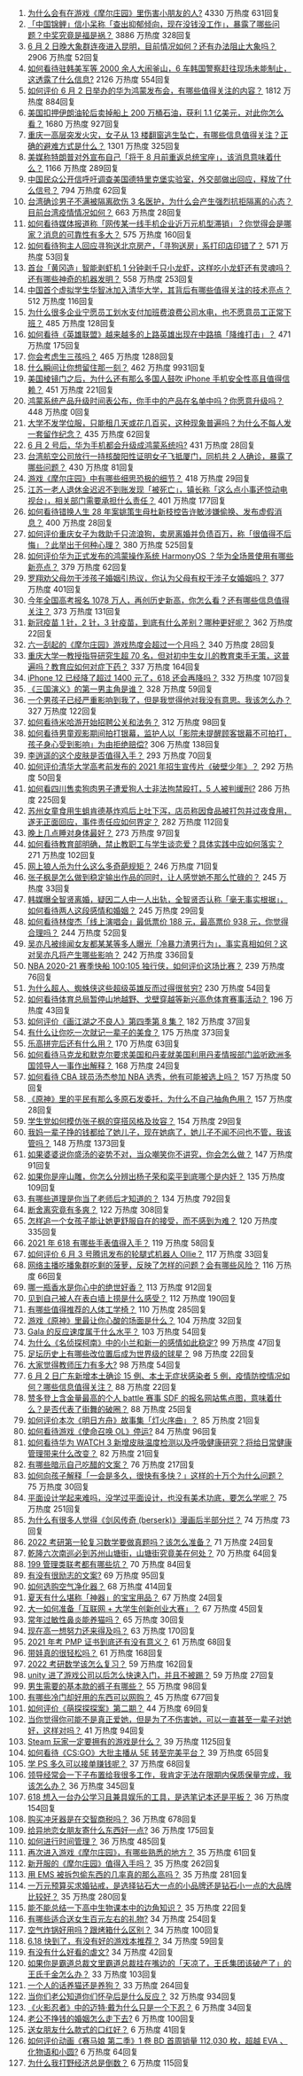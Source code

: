 1. [为什么会有在游戏《摩尔庄园》里伤害小朋友的人?](https://www.zhihu.com/question/462710878) 4330 万热度 631回复
1. [「中国锦鲤」信小呆称「查出抑郁倾向，现在没钱没工作」，暴露了哪些问题？中奖究竟是福是祸？](https://www.zhihu.com/question/462894547) 3886 万热度 328回复
1. [6 月 2 日晚大象群连夜进入昆明，目前情况如何？还有办法阻止大象吗？](https://www.zhihu.com/question/462850326) 2906 万热度 52回复
1. [如何看待驻韩美军等 2000 余人大闹釜山，6 车韩国警察赶往现场未能制止，这透露了什么信息?](https://www.zhihu.com/question/462483378) 2126 万热度 554回复
1. [如何评价 6 月 2 日举办的华为鸿蒙发布会，有哪些值得关注的内容？](https://www.zhihu.com/question/462794002) 1812 万热度 884回复
1. [美国扣押伊朗油轮后卖掉船上 200 万桶石油，获利 1.1 亿美元，对此你怎么看？](https://www.zhihu.com/question/462609621) 1680 万热度 927回复
1. [重庆一高层突发火灾，女子从 13 楼翻窗逃生坠亡，有哪些信息值得关注？正确的避难方式是什么？](https://www.zhihu.com/question/462732429) 1301 万热度 325回复
1. [美媒称特朗普对外宣布自己「将于 8 月前重返总统宝座」，该消息意味着什么？](https://www.zhihu.com/question/462756205) 1166 万热度 289回复
1. [中国民众公开信呼吁调查美国德特里克堡实验室，外交部做出回应，释放了什么信号？](https://www.zhihu.com/question/462767186) 794 万热度 62回复
1. [台湾确诊男子不满被隔离砍伤 3 名医护，为什么会产生强烈抗拒隔离的心态？目前台湾疫情情况如何？](https://www.zhihu.com/question/462773879) 663 万热度 28回复
1. [如何看待媒体报道称「网传某一线手机企业近万元机型滞销」？你觉得会是哪家？消息的可靠性有多大？](https://www.zhihu.com/question/462169085) 575 万热度 160回复
1. [如何看待狗主人回应寻狗送北京房产，「寻狗送房」系打印店印错了？](https://www.zhihu.com/question/462885049) 571 万热度 53回复
1. [首台「黄冈造」智能剥虾机 1 分钟剥千只小龙虾，这样吃小龙虾还有灵魂吗？还有哪些神奇的机器发明？](https://www.zhihu.com/question/461349209) 558 万热度 253回复
1. [中国首个虚拟学生华智冰加入清华大学，其背后有哪些值得关注的技术亮点？](https://www.zhihu.com/question/462748133) 512 万热度 116回复
1. [为什么很多企业宁愿员工划水支付加班费浪费公司水电，也不愿意员工正常下班？](https://www.zhihu.com/question/459051707) 485 万热度 128回复
1. [如何看待《英雄联盟》越来越多的上路英雄出现在中路搞「降维打击」？](https://www.zhihu.com/question/456150071) 471 万热度 175回复
1. [你会考虑生三孩吗？](https://www.zhihu.com/question/462397389) 465 万热度 1288回复
1. [什么瞬间让你想留住那一刻？](https://www.zhihu.com/question/59120465) 462 万热度 9931回复
1. [美国棱镜门之后，为什么还有那么多国人鼓吹 iPhone 手机安全性高且值得信赖？](https://www.zhihu.com/question/462240019) 451 万热度 221回复
1. [鸿蒙系统产品升级时间表公布，你手中的产品在名单中吗？你愿意升级吗？](https://www.zhihu.com/special/1382441414081548288) 448 万热度 0回复
1. [大学不发学位服，只能租几天或花几百买，这种现象普遍吗？为什么不每人发一套留作纪念？](https://www.zhihu.com/question/461692269) 435 万热度 62回复
1. [6 月 2 号后，华为手机都会升级成鸿蒙系统吗?](https://www.zhihu.com/question/461508042) 431 万热度 28回复
1. [台湾航空公司放行一持核酸阳性证明女子飞抵厦门，同机共 2 人确诊，暴露了哪些问题？](https://www.zhihu.com/question/462921250) 430 万热度 81回复
1. [游戏《摩尔庄园》中有哪些细思恐极的细节？](https://www.zhihu.com/question/334609345) 418 万热度 29回复
1. [江苏一老人退休金迟迟不到账发现「被死亡」，镇长称「这么点小事还惊动电视台」，相关部门需要承担什么责任？](https://www.zhihu.com/question/461872299) 401 万热度 177回复
1. [如何看待错换人生 28 年案姚策生母杜新枝控告许敏涉嫌偷换、发布虚假消息？](https://www.zhihu.com/question/462756687) 400 万热度 28回复
1. [如何评价重庆女子为救助千只流浪狗，卖房离婚并负债百万，称「很值得不后悔」？此举出于何种心理？](https://www.zhihu.com/question/462541195) 380 万热度 525回复
1. [如何评价华为正式发布的鸿蒙操作系统 HarmonyOS ？华为全场景使用有哪些新亮点？](https://www.zhihu.com/question/462809074) 379 万热度 62回复
1. [罗翔劝父母勿干涉孩子婚姻引热议，你认为父母有权干涉子女婚姻吗？](https://www.zhihu.com/question/462591633) 377 万热度 401回复
1. [今年全国高考报名 1078 万人，再创历史新高，你怎么看？还有哪些信息值得关注？](https://www.zhihu.com/question/462737006) 373 万热度 131回复
1. [新冠疫苗 1 针，2 针，3 针疫苗，到底有什么差别？哪种更好呢？](https://www.zhihu.com/question/460259200) 362 万热度 22回复
1. [六一刮起的《摩尔庄园》游戏热度会超过一个月吗？](https://www.zhihu.com/question/462627134) 340 万热度 28回复
1. [重庆大学一教授指导研究生超 70 名，但对初中生女儿的教育束手无策，这普遍吗？教育应如何对症下药？](https://www.zhihu.com/question/462546679) 337 万热度 164回复
1. [iPhone 12 已经降了超过 1400 元了，618 还会再降吗？](https://www.zhihu.com/question/462115454) 332 万热度 107回复
1. [《三国演义》的第一男主角是谁？](https://www.zhihu.com/question/58842739) 328 万热度 59回复
1. [一个男孩子已经严重影响到我了，但是我觉得他对我没有意思。我该怎么办？](https://www.zhihu.com/question/461582450) 327 万热度 122回复
1. [如何看待米哈游开始招聘公关和法务？](https://www.zhihu.com/question/462619970) 312 万热度 98回复
1. [如何看待男童观影期间拍打银幕，监护人以「影院未提醒顾客银幕不可拍打，孩子身心受到影响」为由拒绝赔偿?](https://www.zhihu.com/question/462576679) 306 万热度 138回复
1. [李逍遥的这个皮肤是否值得入手？](https://www.zhihu.com/question/462479516) 293 万热度 70回复
1. [如何评价清华大学高考前发布的 2021 年招生宣传片《破壁少年》？](https://www.zhihu.com/question/462710342) 292 万热度 50回复
1. [如何看四川售卖狗肉男子遭爱狗人士非法拘禁殴打，5 人被判缓刑?](https://www.zhihu.com/question/462762755) 286 万热度 225回复
1. [苏州女童食用生蛆肯德基炸鸡后上吐下泻，店员称因食品被打包并过夜食用，遂无正面回应，事件责任应如何界定？](https://www.zhihu.com/question/462747978) 282 万热度 112回复
1. [晚上几点睡对身体最好？](https://www.zhihu.com/question/446207896) 273 万热度 97回复
1. [如何看待教育部明确，禁止教职工与学生谈恋爱？具体实践中应如何落实？](https://www.zhihu.com/question/462607174) 271 万热度 102回复
1. [网上狼人杀为什么这么多奇葩规矩？](https://www.zhihu.com/question/461113834) 246 万热度 71回复
1. [张子枫是怎么做到稳定输出作品的同时，让人感觉她不那么忙碌的？](https://www.zhihu.com/question/457151092) 245 万热度 33回复
1. [韩媒曝全智贤离婚，疑因二人中一人出轨，全智贤否认称「毫无事实根据」，如何看待两人这段感情和婚姻？](https://www.zhihu.com/question/462889562) 245 万热度 29回复
1. [如何看待林俊杰「线上演唱会」最低票价 188 元，最高票价 938 元，你觉得合理吗？](https://www.zhihu.com/question/462572669) 244 万热度 52回复
1. [吴亦凡被绯闻女友都某某等多人曝光「冷暴力渣男行为」，事实真相如何？这对吴亦凡将产生哪些影响？](https://www.zhihu.com/question/462797581) 242 万热度 336回复
1. [NBA 2020-21 赛季快船 100:105 独行侠，如何评价这场比赛？](https://www.zhihu.com/question/462883916) 239 万热度 76回复
1. [为什么超人、蜘蛛侠这些超级英雄反而过得很贫穷?](https://www.zhihu.com/question/460278007) 230 万热度 54回复
1. [如何看待体育总局暂停山地越野、戈壁穿越等新兴高危体育赛事活动？](https://www.zhihu.com/question/462789684) 196 万热度 43回复
1. [如何评价《画江湖之不良人》第四季第 8 集？](https://www.zhihu.com/question/461641669) 182 万热度 37回复
1. [有什么让你吃一次就记一辈子的美食？](https://www.zhihu.com/question/442763529) 175 万热度 373回复
1. [乐高拼完后还有什么用？](https://www.zhihu.com/question/436748383) 170 万热度 63回复
1. [如何看待马克龙和默克尔要求美国和丹麦就美国利用丹麦情报部门监听欧洲多国领导人一事作出解释？](https://www.zhihu.com/question/462544852) 168 万热度 24回复
1. [如何看待 CBA 球员汤杰参加 NBA 选秀，他有可能被选上吗？](https://www.zhihu.com/question/462468673) 157 万热度 50回复
1. [《原神》里的平民有那么多原石发委托，为什么不自己抽角色用？](https://www.zhihu.com/question/462697256) 157 万热度 28回复
1. [学生党如何模仿张子枫的穿搭风格及妆容？](https://www.zhihu.com/question/297388550) 154 万热度 29回复
1. [我妈一辈子挣的钱都给了她儿子，现在她病了，她儿子不闻不问也不管，我该管吗？](https://www.zhihu.com/question/457182672) 148 万热度 1373回复
1. [如果婆婆说你盛汤的姿势不对，当众嘲笑你不讲究，你会怎么做？](https://www.zhihu.com/question/462684999) 147 万热度 91回复
1. [如果你是座山雕，你怎么分辨出杨子荣和栾平到底哪个是内奸？](https://www.zhihu.com/question/27445867) 135 万热度 109回复
1. [有哪些道理是你当了老师后才知道的？](https://www.zhihu.com/question/366090311) 134 万热度 792回复
1. [断舍离究竟有多爽？](https://www.zhihu.com/question/446430795) 122 万热度 308回复
1. [怎样追一个女孩子能让她更舒服自在的接受，而不感到为难？](https://www.zhihu.com/question/307728254) 120 万热度 335回复
1. [2021 年 618 有哪些手表值得入手？](https://www.zhihu.com/question/457157738) 119 万热度 58回复
1. [如何评价 6 月 3 号腾讯发布的轮腿式机器人 Ollie？](https://www.zhihu.com/question/462906299) 117 万热度 33回复
1. [网络主播吃播象群吃剩的菠萝，反映了怎样的问题？会有哪些风险？](https://www.zhihu.com/question/462709230) 116 万热度 66回复
1. [哪一瓶香水是你心中的绝世好香？](https://www.zhihu.com/question/345669382) 113 万热度 912回复
1. [见到自己被人在表白墙上捞是什么感受？](https://www.zhihu.com/question/426184407) 112 万热度 190回复
1. [有哪些值得推荐的人体工学椅？](https://www.zhihu.com/question/29015827) 110 万热度 285回复
1. [游戏《原神》里最让你心酸的场面是什么？](https://www.zhihu.com/question/462389144) 104 万热度 32回复
1. [Gala 的反应速度属于什么水平？](https://www.zhihu.com/question/459468121) 103 万热度 54回复
1. [为什么《名侦探柯南》中的小兰和新一的感情如此稳定?](https://www.zhihu.com/question/462404606) 99 万热度 47回复
1. [足坛历史上有哪些改位置后成为世界级的球星？](https://www.zhihu.com/question/461055224) 98 万热度 22回复
1. [大家觉得教师压力有多大?](https://www.zhihu.com/question/458760853) 98 万热度 54回复
1. [6 月 2 日广东新增本土确诊 15 例、本土无症状感染者 5 例，疫情防控情况如何？哪些信息值得关注？](https://www.zhihu.com/question/462877155) 88 万热度 22回复
1. [赞多登上含金量最高的个人 battle 赛事 SDF 的报名网站焦点图，意味着什么？是否代表了街舞的破圈？](https://www.zhihu.com/question/462783297) 88 万热度 25回复
1. [如何评价本次《明日方舟》故事集「灯火序曲」？](https://www.zhihu.com/question/462696608) 85 万热度 21回复
1. [如何看待游戏《使命召唤 OL》停运?](https://www.zhihu.com/question/462358079) 84 万热度 96回复
1. [如何看待华为 WATCH 3 新增皮肤温度检测以及呼吸健康研究？将给日常健康管理带来什么改变？](https://www.zhihu.com/question/462817525) 82 万热度 21回复
1. [有哪些暗示自己吃醋的文案？](https://www.zhihu.com/question/445457934) 76 万热度 217回复
1. [如何向孩子解释「一会是多久，很快有多快？」这样的十万个为什么问题？](https://www.zhihu.com/question/298900284) 75 万热度 30回复
1. [平面设计学起来难吗，没学过平面设计，也没有美术功底，要怎么学呢？](https://www.zhihu.com/question/326924848) 75 万热度 251回复
1. [为什么有很多人觉得《剑风传奇 (berserk)》漫画后半部分烂？](https://www.zhihu.com/question/25309735) 74 万热度 73回复
1. [2022 考研第一轮复习数学要做真题吗？该怎么准备？](https://www.zhihu.com/question/462563096) 71 万热度 24回复
1. [乾隆六次南巡必到苏州山塘街，山塘街究竟美在何处？](https://www.zhihu.com/question/462338067) 70 万热度 64回复
1. [199 管理类联考都有哪些坑？](https://www.zhihu.com/question/312937027) 70 万热度 84回复
1. [有没有很励志的文案?](https://www.zhihu.com/question/454312393) 69 万热度 95回复
1. [如何选购空气净化器？](https://www.zhihu.com/question/19565949) 68 万热度 414回复
1. [夏天有什么堪称「神器」的宝宝用品？](https://www.zhihu.com/question/462733814) 67 万热度 24回复
1. [大一如何准备「互联网 + 大学生创新创业大赛」？](https://www.zhihu.com/question/319856374) 67 万热度 45回复
1. [常年过敏性鼻炎能养猫吗？](https://www.zhihu.com/question/462337268) 65 万热度 30回复
1. [现在高一想努力还来得及吗？](https://www.zhihu.com/question/462307548) 63 万热度 170回复
1. [2021 年考 PMP 证书到底还有没有意义？](https://www.zhihu.com/question/439863354) 61 万热度 68回复
1. [带娃真的很轻松吗？](https://www.zhihu.com/question/456310834) 61 万热度 168回复
1. [2022 考研数学该怎么复习？](https://www.zhihu.com/question/400670164) 59 万热度 162回复
1. [unity 进了游戏公司以后怎么快速入门，并且不被踢？](https://www.zhihu.com/question/458839849) 59 万热度 27回复
1. [男生需要的基本款的裤子有哪些？](https://www.zhihu.com/question/28108210) 55 万热度 98回复
1. [有哪些冷门却好用的东西可以网购？](https://www.zhihu.com/question/31755025) 45 万热度 677回复
1. [如何评价《萌探探探案》第二期？](https://www.zhihu.com/question/461909859) 44 万热度 69回复
1. [当你觉得你可能不是真正爱她，但是为了不伤害她，可以一直甚至一辈子对她好，这样对吗？](https://www.zhihu.com/question/461770485) 41 万热度 94回复
1. [Steam 玩家一定要拥有的游戏是什么？](https://www.zhihu.com/question/370676694) 39 万热度 1125回复
1. [如何看待《CS:GO》大批主播从 5E 转至完美平台？](https://www.zhihu.com/question/462426659) 39 万热度 65回复
1. [学 PS 多久可以接单赚钱呢？](https://www.zhihu.com/question/434494624) 37 万热度 68回复
1. [领导经常会一下子布置给我很多工作，我肯定无法在限期内保质保量完成，我该怎么办？](https://www.zhihu.com/question/457243466) 36 万热度 345回复
1. [618 想入一台办公学习且兼具娱乐的工具，是选笔记本还是平板？](https://www.zhihu.com/question/462362985) 36 万热度 154回复
1. [购买冲牙器是在交智商税吗？](https://www.zhihu.com/question/346464956) 36 万热度 678回复
1. [给异地恋女朋友寄什么东西好一点?](https://www.zhihu.com/question/376029422) 36 万热度 175回复
1. [如何进行时间管理？](https://www.zhihu.com/question/19705539) 36 万热度 485回复
1. [再次进入游戏《摩尔庄园》，有哪些熟悉的地方？](https://www.zhihu.com/question/462545853) 35 万热度 61回复
1. [新开服的《摩尔庄园》值得入手吗？](https://www.zhihu.com/question/462528988) 35 万热度 262回复
1. [用 EMS 被拆包偷东西的几率真的那么高吗？](https://www.zhihu.com/question/27985854) 35 万热度 281回复
1. [一万元预算买求婚钻戒，是选择钻石大一点的小品牌还是钻石小一点的大品牌比较好？](https://www.zhihu.com/question/29216298) 35 万热度 280回复
1. [能不能总结一下高中生物课本中的边角知识？](https://www.zhihu.com/question/379424271) 35 万热度 22回复
1. [有哪些适合送女生百元左右的礼物?](https://www.zhihu.com/question/322183789) 34 万热度 254回复
1. [空气炸锅好用吗？跟烤箱什么区别？](https://www.zhihu.com/question/291230420) 34 万热度 100回复
1. [6.18 快到了，有没有好的游戏本推荐？](https://www.zhihu.com/question/459135728) 34 万热度 59回复
1. [有没有什么好看的虐文?](https://www.zhihu.com/question/340669737) 34 万热度 42回复
1. [如果你是霸道总裁文里霸道总裁挂在嘴边的「天凉了，王氏集团该破产了」的王氏千金怎么办？](https://www.zhihu.com/question/408494360) 33 万热度 103回复
1. [一个人的话养猫还是养狗？](https://www.zhihu.com/question/461625066) 33 万热度 264回复
1. [当你们老公知道你们怀孕后是什么反应？](https://www.zhihu.com/question/352213352) 32 万热度 934回复
1. [《火影忍者》中的迈特·戴为什么只是一个下忍？](https://www.zhihu.com/question/450399642) 6 万热度 34回复
1. [老公不挣钱的婚姻怎么走下去?](https://www.zhihu.com/question/374704037) 6 万热度 100回复
1. [送女朋友什么款式的口红好？](https://www.zhihu.com/question/264650346) 6 万热度 41回复
1. [如何评价动画《赛马娘 第二季》1 卷 BD 首周销量 112,030 枚，超越 EVA 、化物语和小圆?](https://www.zhihu.com/question/462603480) 6 万热度 64回复
1. [为什么我打野经济总是倒数？](https://www.zhihu.com/question/461590387) 6 万热度 115回复
